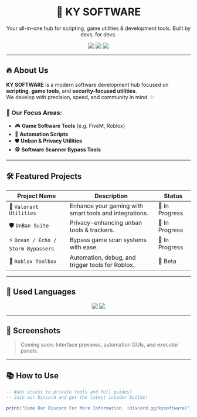 <h1 align="center">🚀 KY SOFTWARE</h1>
<p align="center">Your all-in-one hub for scripting, game utilities & development tools. Built by devs, for devs.</p>

<p align="center">
  <img src="https://img.shields.io/github/stars/kysoftware/hub?style=social" />
  <img src="https://img.shields.io/github/forks/kysoftware/hub?style=social" />
  <img src="https://img.shields.io/github/license/kysoftware/hub" />
</p>

---

## 🔥 About Us

**KY SOFTWARE** is a modern software development hub focused on **scripting**, **game tools**, and **security-focused utilities**.  
We develop with precision, speed, and community in mind. ✨

### 🎯 Our Focus Areas:
- 🎮 **Game Software Tools** (e.g. FiveM, Roblox)
- 🤖 **Automation Scripts**
- 🛡 **Unban & Privacy Utilities**
- 🕵️ **Software Scanner Bypass Tools**

---

## 🛠️ Featured Projects

| Project Name | Description | Status |
|--------------|-------------|--------|
| 🎯 `Valorant Utilities` | Enhance your gaming with smart tools and integrations. | 🚧 In Progress |
| 🛡 `UnBan Suite` | Privacy-enhancing unban tools & trackers. | 🚧 In Progress |
| ⚡ `Ocean / Echo / Storm Bypassers` | Bypass game scan systems with ease. | 🚧 In Progress |
| 🧩 `Roblox Toolbox` | Automation, debug, and trigger tools for Roblox. | 🧪 Beta |

---

## 🧠 Used Languages

<p align="center">
  <img src="https://img.shields.io/badge/Lua-000080?style=for-the-badge&logo=lua&logoColor=white" />
  <img src="https://img.shields.io/badge/C++-00599C?style=for-the-badge&logo=c%2B%2B&logoColor=white" />
</p>


---

## 📸 Screenshots

> Coming soon: Interface previews, automation GUIs, and executor panels.

---

## 📚 How to Use

```lua
-- Want access to private tools and full guides?
-- Join our Discord and get the latest insider builds!

print("Come Our Discord For More Information. (discord.gg/kysoftware)")
